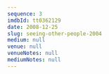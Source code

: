 ```yaml
---
sequence: 3
imdbId: tt0362129
date: 2008-12-25
slug: seeing-other-people-2004
medium: null
venue: null
venueNotes: null
mediumNotes: null
---
```


